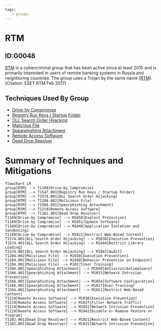 ```yaml
---
tags:
   - groups
---
```

# RTM
## ID:G0048
[RTM](/mitre/groups/G0048) is a cybercriminal group that has been active since at least 2015 and is primarily interested in users of remote banking systems in Russia and neighboring countries. The group uses a Trojan by the same name ([RTM](/mitre/software/S0148)). (Citation: ESET RTM Feb 2017)
## Techniques Used By Group
* [Drive-by Compromise](/mitre/techniques/T1189)
* [Registry Run Keys / Startup Folder](/mitre/techniques/T1547/001)
* [DLL Search Order Hijacking](/mitre/techniques/T1574/001)
* [Malicious File](/mitre/techniques/T1204/002)
* [Spearphishing Attachment](/mitre/techniques/T1566/001)
* [Remote Access Software](/mitre/techniques/T1219)
* [Dead Drop Resolver](/mitre/techniques/T1102/001)

# Summary of Techniques and Mitigations
```mermaid
flowchart LR
group[RTM] --> T1189[Drive-by Compromise]
group[RTM] --> T1547.001[Registry Run Keys / Startup Folder]
group[RTM] --> T1574.001[DLL Search Order Hijacking]
group[RTM] --> T1204.002[Malicious File]
group[RTM] --> T1566.001[Spearphishing Attachment]
group[RTM] --> T1219[Remote Access Software]
group[RTM] --> T1102.001[Dead Drop Resolver]
T1189[Drive-by Compromise] --> M1050[Exploit Protection]
T1189[Drive-by Compromise] --> M1051[Update Software]
T1189[Drive-by Compromise] --> M1048[Application Isolation and Sandboxing]
T1189[Drive-by Compromise] --> M1021[Restrict Web-Based Content]
T1574.001[DLL Search Order Hijacking] --> M1038[Execution Prevention]
T1574.001[DLL Search Order Hijacking] --> M1044[Restrict Library Loading]
T1574.001[DLL Search Order Hijacking] --> M1047[Audit]
T1204.002[Malicious File] --> M1038[Execution Prevention]
T1204.002[Malicious File] --> M1040[Behavior Prevention on Endpoint]
T1204.002[Malicious File] --> M1017[User Training]
T1566.001[Spearphishing Attachment] --> M1049[Antivirus/Antimalware]
T1566.001[Spearphishing Attachment] --> M1031[Network Intrusion Prevention]
T1566.001[Spearphishing Attachment] --> M1054[Software Configuration]
T1566.001[Spearphishing Attachment] --> M1017[User Training]
T1566.001[Spearphishing Attachment] --> M1021[Restrict Web-Based Content]
T1219[Remote Access Software] --> M1038[Execution Prevention]
T1219[Remote Access Software] --> M1037[Filter Network Traffic]
T1219[Remote Access Software] --> M1031[Network Intrusion Prevention]
T1219[Remote Access Software] --> M1042[Disable or Remove Feature or Program]
T1102.001[Dead Drop Resolver] --> M1021[Restrict Web-Based Content]
T1102.001[Dead Drop Resolver] --> M1031[Network Intrusion Prevention]
```